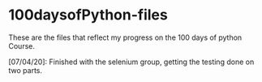 # 100daysofPython-files
These are the files that reflect my progress on the 100 days of python Course.

[07/04/20]: Finished with the selenium group, getting the testing done on two parts.
